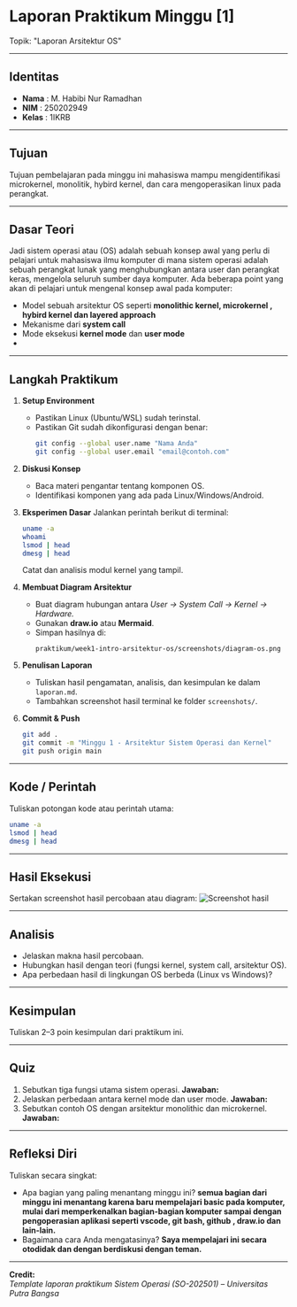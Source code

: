 
# Laporan Praktikum Minggu [1]
Topik: "Laporan Arsitektur OS"

---

## Identitas
- **Nama**  : M. Habibi Nur Ramadhan
- **NIM**   : 250202949
- **Kelas** : 1IKRB

---

## Tujuan
Tujuan pembelajaran pada minggu ini mahasiswa mampu mengidentifikasi microkernel, monolitik, hybird kernel, dan cara mengoperasikan linux pada perangkat.

---

## Dasar Teori
Jadi sistem operasi atau (OS) adalah sebuah konsep awal yang perlu di pelajari untuk mahasiswa ilmu komputer di mana sistem operasi adalah sebuah perangkat lunak yang menghubungkan antara user dan perangkat keras, mengelola seluruh sumber daya komputer. Ada beberapa point yang akan di pelajari untuk mengenal konsep awal pada komputer:
* Model sebuah arsitektur OS seperti **monolithic kernel, microkernel , hybird kernel dan layered approach**
* Mekanisme dari **system call**
* Mode eksekusi **kernel mode** dan **user mode**
* 

---

## Langkah Praktikum
1. **Setup Environment**
   - Pastikan Linux (Ubuntu/WSL) sudah terinstal.
   - Pastikan Git sudah dikonfigurasi dengan benar:
     ```bash
     git config --global user.name "Nama Anda"
     git config --global user.email "email@contoh.com"
     ```

2. **Diskusi Konsep**
   - Baca materi pengantar tentang komponen OS.
   - Identifikasi komponen yang ada pada Linux/Windows/Android.

3. **Eksperimen Dasar**
   Jalankan perintah berikut di terminal:
   ```bash
   uname -a
   whoami
   lsmod | head
   dmesg | head
   ```
   Catat dan analisis modul kernel yang tampil.

4. **Membuat Diagram Arsitektur**
   - Buat diagram hubungan antara *User → System Call → Kernel → Hardware.*
   - Gunakan **draw.io** atau **Mermaid**.
   - Simpan hasilnya di:
     ```
     praktikum/week1-intro-arsitektur-os/screenshots/diagram-os.png
     ```

5. **Penulisan Laporan**
   - Tuliskan hasil pengamatan, analisis, dan kesimpulan ke dalam `laporan.md`.
   - Tambahkan screenshot hasil terminal ke folder `screenshots/`.

6. **Commit & Push**
   ```bash
   git add .
   git commit -m "Minggu 1 - Arsitektur Sistem Operasi dan Kernel"
   git push origin main
   ```

---

## Kode / Perintah
Tuliskan potongan kode atau perintah utama:
```bash
uname -a
lsmod | head
dmesg | head
```

---

## Hasil Eksekusi
Sertakan screenshot hasil percobaan atau diagram:
![Screenshot hasil](screenshots/example.png)

---

## Analisis
- Jelaskan makna hasil percobaan.  
- Hubungkan hasil dengan teori (fungsi kernel, system call, arsitektur OS).  
- Apa perbedaan hasil di lingkungan OS berbeda (Linux vs Windows)?  

---

## Kesimpulan
Tuliskan 2–3 poin kesimpulan dari praktikum ini.

---

## Quiz
1. Sebutkan tiga fungsi utama sistem operasi. 
   **Jawaban:**  
2. Jelaskan perbedaan antara kernel mode dan user mode.
   **Jawaban:**  
3. Sebutkan contoh OS dengan arsitektur monolithic dan microkernel.
   **Jawaban:**  

---

## Refleksi Diri
Tuliskan secara singkat:
- Apa bagian yang paling menantang minggu ini? **semua bagian dari minggu ini menantang karena baru mempelajari basic pada komputer, mulai dari memperkenalkan bagian-bagian komputer sampai dengan pengoperasian aplikasi seperti vscode, git bash, github , draw.io dan lain-lain.**
- Bagaimana cara Anda mengatasinya? **Saya mempelajari ini secara otodidak dan dengan berdiskusi dengan teman.**

---

**Credit:**  
_Template laporan praktikum Sistem Operasi (SO-202501) – Universitas Putra Bangsa_
